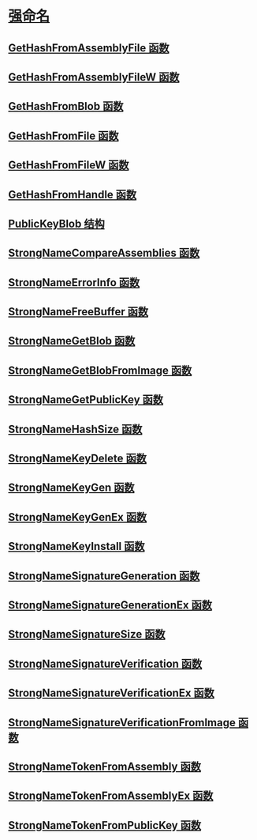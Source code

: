 # [强命名](index.md)
## [GetHashFromAssemblyFile 函数](gethashfromassemblyfile-function.md)
## [GetHashFromAssemblyFileW 函数](gethashfromassemblyfilew-function.md)
## [GetHashFromBlob 函数](gethashfromblob-function.md)
## [GetHashFromFile 函数](gethashfromfile-function.md)
## [GetHashFromFileW 函数](gethashfromfilew-function.md)
## [GetHashFromHandle 函数](gethashfromhandle-function.md)
## [PublicKeyBlob 结构](publickeyblob-structure.md)
## [StrongNameCompareAssemblies 函数](strongnamecompareassemblies-function.md)
## [StrongNameErrorInfo 函数](strongnameerrorinfo-function.md)
## [StrongNameFreeBuffer 函数](strongnamefreebuffer-function.md)
## [StrongNameGetBlob 函数](strongnamegetblob-function.md)
## [StrongNameGetBlobFromImage 函数](strongnamegetblobfromimage-function.md)
## [StrongNameGetPublicKey 函数](strongnamegetpublickey-function.md)
## [StrongNameHashSize 函数](strongnamehashsize-function.md)
## [StrongNameKeyDelete 函数](strongnamekeydelete-function.md)
## [StrongNameKeyGen 函数](strongnamekeygen-function.md)
## [StrongNameKeyGenEx 函数](strongnamekeygenex-function.md)
## [StrongNameKeyInstall 函数](strongnamekeyinstall-function.md)
## [StrongNameSignatureGeneration 函数](strongnamesignaturegeneration-function.md)
## [StrongNameSignatureGenerationEx 函数](strongnamesignaturegenerationex-function.md)
## [StrongNameSignatureSize 函数](strongnamesignaturesize-function.md)
## [StrongNameSignatureVerification 函数](strongnamesignatureverification-function.md)
## [StrongNameSignatureVerificationEx 函数](strongnamesignatureverificationex-function.md)
## [StrongNameSignatureVerificationFromImage 函数](strongnamesignatureverificationfromimage-function.md)
## [StrongNameTokenFromAssembly 函数](strongnametokenfromassembly-function.md)
## [StrongNameTokenFromAssemblyEx 函数](strongnametokenfromassemblyex-function.md)
## [StrongNameTokenFromPublicKey 函数](strongnametokenfrompublickey-function.md)
